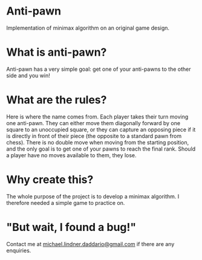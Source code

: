 # Anti-pawn

Implementation of minimax algorithm on an original game design.

# What is anti-pawn?

Anti-pawn has a very simple goal: get one of your anti-pawns to the other side and you win!

# What are the rules?

Here is where the name comes from. Each player takes their turn moving one anti-pawn. They can either move them diagonally forward by one square to an unoccupied square, or they can capture an opposing piece if it is directly in front of their piece (the opposite to a standard pawn from chess). There is no double move when moving from the starting position, and the only goal is to get one of your pawns to reach the final rank. Should a player have no moves available to them, they lose.

# Why create this?

The whole purpose of the project is to develop a minimax algorithm. I therefore needed a simple game to practice on.

# "But wait, I found a bug!"

Contact me at michael.lindner.daddario@gmail.com if there are any enquiries.
